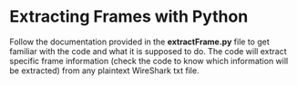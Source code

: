 # Extracting Frames with Python
Follow the documentation provided in the <b>extractFrame.py</b> file to get familiar with the code and what it is supposed
to do. The code will extract specific frame information (check the code to know which information will be extracted)
from any plaintext WireShark txt file. 
